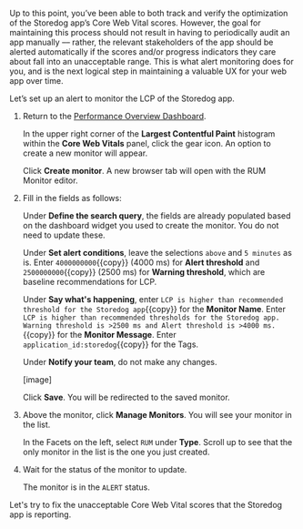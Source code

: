 Up to this point, you’ve been able to both track and verify the optimization of the Storedog app’s Core Web Vital scores. However, the goal for maintaining this process should not result in having to periodically audit an app manually –– rather, the relevant stakeholders of the app should be alerted automatically if the scores and/or progress indicators they care about fall into an unacceptable range. This is what alert monitoring does for you, and is the next logical step in maintaining a valuable UX for your web app over time. 

Let’s set up an alert to monitor the LCP of the Storedog app.

1. Return to the [Performance Overview Dashboard](link).

    In the upper right corner of the **Largest Contentful Paint** histogram within the **Core Web Vitals** panel, click the gear icon. An option to create a new monitor will appear. 
    
    Click **Create monitor**. A new browser tab will open with the RUM Monitor editor.

2. Fill in the fields as follows:

    Under **Define the search query**, the fields are already populated based on the dashboard widget you used to create the monitor. You do not need to update these.

    Under **Set alert conditions**, leave the selections `above` and `5 minutes` as is. Enter `4000000000`{{copy}} (4000 ms) for **Alert threshold** and `2500000000`{{copy}} (2500 ms) for **Warning threshold**, which are baseline recommendations for LCP.

    Under **Say what's happening**, enter `LCP is higher than recommended threshold for the Storedog app`{{copy}} for the **Monitor Name**. Enter `LCP is higher than recommended thresholds for the Storedog app. Warning threshold is >2500 ms and Alert threshold is >4000 ms.`{{copy}} for the **Monitor Message**. Enter `application_id:storedog`{{copy}} for the Tags.

    Under **Notify your team**, do not make any changes.

    [image]

    Click **Save**. You will be redirected to the saved monitor.

4. Above the monitor, click **Manage Monitors**. You will see your monitor in the list.

    In the Facets on the left, select `RUM` under **Type**. Scroll up to see that the only monitor in the list is the one you just created. 
    
5. Wait for the status of the monitor to update. 

    The monitor is in the `ALERT` status. 

Let's try to fix the unacceptable Core Web Vital scores that the Storedog app is reporting.
